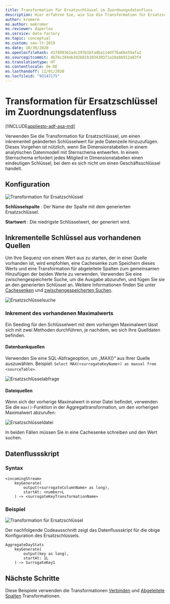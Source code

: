 ```yaml
---
title: Transformation für Ersatzschlüssel im Zuordnungsdatenfluss
description: Hier erfahren Sie, wie Sie die Transformation für Ersatzschlüssel von Azure Data Factory Mapping Data Flow zum Generieren nachfolgender Schlüsselwerte verwenden.
author: kromerm
ms.author: makromer
ms.reviewer: daperlov
ms.service: data-factory
ms.topic: conceptual
ms.custom: seo-lt-2019
ms.date: 10/30/2020
ms.openlocfilehash: d1f8993b1adc297b1bfadba114df76a66e59afa2
ms.sourcegitcommit: 4b76c284eb3d2b81b103430371a10abb912a83f4
ms.translationtype: HT
ms.contentlocale: de-DE
ms.lasthandoff: 11/01/2020
ms.locfileid: "93147175"
---
```

# <a name="surrogate-key-transformation-in-mapping-data-flow"></a>Transformation für Ersatzschlüssel im Zuordnungsdatenfluss 

[!INCLUDE[appliesto-adf-asa-md](includes/appliesto-adf-asa-md.md)]

Verwenden Sie die Transformation für Ersatzschlüssel, um einen inkrementell geänderten Schlüsselwert für jede Datenzeile hinzuzufügen. Dieses Vorgehen ist nützlich, wenn Sie Dimensionstabellen in einem analytischen Datenmodell mit Sternschema entwerfen. In einem Sternschema erfordert jedes Mitglied in Dimensionstabellen einen eindeutigen Schlüssel, bei dem es sich nicht um einen Geschäftsschlüssel handelt.

## <a name="configuration"></a>Konfiguration

![Transformation für Ersatzschlüssel](media/data-flow/surrogate.png "Transformation für Ersatzschlüssel")

**Schlüsselspalte** : Der Name der Spalte mit dem generierten Ersatzschlüssel.

**Startwert** : Die niedrigste Schlüsselwert, der generiert wird.

## <a name="increment-keys-from-existing-sources"></a>Inkrementelle Schlüssel aus vorhandenen Quellen

Um Ihre Sequenz von einem Wert aus zu starten, der in einer Quelle vorhanden ist, wird empfohlen, eine Cachesenke zum Speichern dieses Werts und eine Transformation für abgeleitete Spalten zum gemeinsamen Hinzufügen der beiden Werte zu verwenden. Verwenden Sie eine zwischengespeicherte Suche, um die Ausgabe abzurufen, und fügen Sie sie an den generierten Schlüssel an. Weitere Informationen finden Sie unter [Cachesenken](data-flow-sink.md#cache-sink) und [zwischengespeicherten Suchen](concepts-data-flow-expression-builder.md#cached-lookup).

![Ersatzschlüsselsuche](media/data-flow/cached-lookup-example.png "Ersatzschlüsselsuche")

### <a name="increment-from-existing-maximum-value"></a>Inkrement des vorhandenen Maximalwerts

Ein Seeding für den Schlüsselwert mit dem vorherigen Maximalwert lässt sich mit zwei Methoden durchführen, je nachdem, wo sich Ihre Quelldaten befinden.

#### <a name="database-sources"></a>Datenbankquellen

Verwenden Sie eine SQL-Abfrageoption, um „MAX()“ aus Ihrer Quelle auszuwählen. Beispiel: `Select MAX(<surrogateKeyName>) as maxval from <sourceTable>`.

![Ersatzschlüsselabfrage](media/data-flow/surrogate-key-max-database.png "Transformation für Ersatzschlüssel – Abfrage")

#### <a name="file-sources"></a>Dateiquellen

Wenn sich der vorherige Maximalwert in einer Datei befindet, verwenden Sie die `max()`-Funktion in der Aggregattransformation, um den vorherigen Maximalwert abzurufen:

![Ersatzschlüsseldatei](media/data-flow/surrogate-key-max-file.png "Ersatzschlüsseldatei")

In beiden Fällen müssen Sie in eine Cachesenke schreiben und den Wert suchen. 


## <a name="data-flow-script"></a>Datenflussskript

### <a name="syntax"></a>Syntax

```
<incomingStream> 
    keyGenerate(
        output(<surrogateColumnName> as long),
        startAt: <number>L
    ) ~> <surrogateKeyTransformationName>
```

### <a name="example"></a>Beispiel

![Transformation für Ersatzschlüssel](media/data-flow/surrogate.png "Transformation für Ersatzschlüssel")

Der nachfolgende Codeausschnitt zeigt das Datenflussskript für die obige Konfiguration des Ersatzschlüssels.

```
AggregateDayStats
    keyGenerate(
        output(key as long),
        startAt: 1L
    ) ~> SurrogateKey1
```

## <a name="next-steps"></a>Nächste Schritte

Diese Beispiele verwenden die Transformationen [Verbinden](data-flow-join.md) und [Abgeleitete Spalten](data-flow-derived-column.md) Transformationen.
